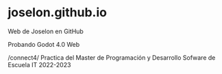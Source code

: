 # joselon.github.io
Web de Joselon en GitHub

Probando Godot 4.0 Web

/connect4/
Practica del Master de Programación y Desarrollo Sofware de Escuela IT 2022-2023
